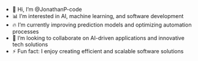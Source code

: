 - 👋 Hi, I’m @JonathanP-code  
- 📊 I’m interested in AI, machine learning, and software development  
- 🔥 I’m currently improving prediction models and optimizing automation processes  
- 🧠 I’m looking to collaborate on AI-driven applications and innovative tech solutions  
- ⚡ Fun fact: I enjoy creating efficient and scalable software solutions

